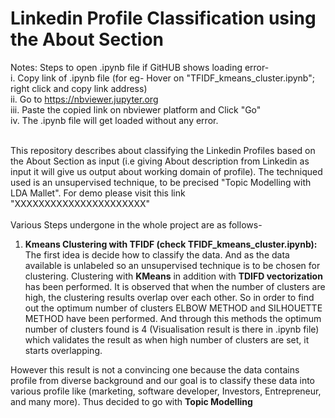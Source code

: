 # Linkedin Profile Classification using the About Section
Notes: Steps to open .ipynb file if GitHUB shows loading error- <br>
i. Copy link of .ipynb file (for eg- Hover on "TFIDF_kmeans_cluster.ipynb"; right click and copy link address) <br>
ii. Go to https://nbviewer.jupyter.org  <br>
iii. Paste the copied link on nbviewer platform and Click "Go" <br>
iv. The .ipynb file will get loaded without any error.
<br>
<br>

This repository describes about classifying the Linkedin Profiles based on the About Section as input (i.e giving About description from Linkedin as input it will give us output about working domain of profile). The techniqued used is an unsupervised technique, to be precised "Topic Modelling with LDA Mallet". For demo please visit this link "XXXXXXXXXXXXXXXXXXXXXX"
<br>
<br>
Various Steps undergone in the whole project are as follows- <br>
1. **Kmeans Clustering with TFIDF (check TFIDF_kmeans_cluster.ipynb):** The first idea is decide how to classify the data. And as the data available is unlabeled so an unsupervised technique is to be chosen for clustering. Clustering with **KMeans** in addition with **TDIFD vectorization** has been performed. It is observed that when the number of clusters are high, the clustering results overlap over each other. So in order to find out the optimum number of clusters ELBOW METHOD and SILHOUETTE METHOD have been performed. And through this methods the optimum number of clusters found is 4 (Visualisation result is there in .ipynb file) which validates the result as when high number of clusters are set, it starts overlapping. <br>

However this result is not a convincing one because the data contains profile from diverse background and our goal is to classify these data into various profile like (marketing, software developer, Investors, Entrepreneur, and many more). Thus decided to go with **Topic Modelling**<br>

